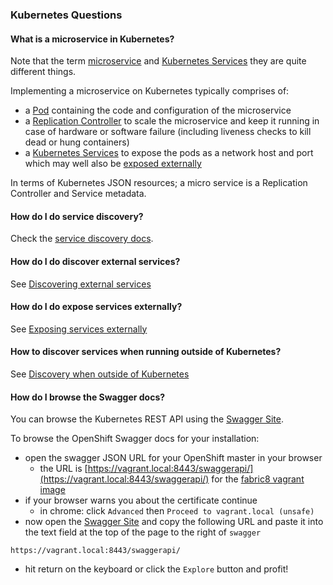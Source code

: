 ### Kubernetes Questions

#### What is a microservice in Kubernetes?

Note that the term [microservice](http://martinfowler.com/articles/microservices.html) and [Kubernetes Services](services.html) they are quite different things.

Implementing a microservice on Kubernetes typically comprises of: 

* a [Pod](pods.html) containing the code and configuration of the microservice
* a [Replication Controller](replicationControllers.html) to scale the microservice and keep it running in case of hardware or software failure (including liveness checks to kill dead or hung containers)
* a [Kubernetes Services](services.html) to expose the pods as a network host and port which may well also be [exposed externally](services.html#exposing-services-externally) 

In terms of Kubernetes JSON resources; a micro service is a Replication Controller and Service metadata.

#### How do I do service discovery?

Check the [service discovery docs](services.html#discovering-services-from-your-application).

#### How do I do discover external services?

See [Discovering external services](services.html#discovering-external-services)

#### How do I do expose services externally?

See [Exposing services externally](services.html#exposing-services-externally)

#### How to discover services when running outside of Kubernetes?

See [Discovery when outside of Kubernetes](services.html#discovery-when-outside-of-kubernetes)

#### How do I browse the Swagger docs?

You can browse the Kubernetes REST API using the [Swagger Site](http://kubernetes.io/third_party/swagger-ui/).

To browse the OpenShift Swagger docs for your installation:

* open the swagger JSON URL for your OpenShift master in your browser
    * the URL is [https://vagrant.local:8443/swaggerapi/](https://vagrant.local:8443/swaggerapi/) for the [fabric8 vagrant image](openShiftWithFabric8Vagrant.html)
* if your browser warns you about the certificate continue
    * in chrome: click `Advanced` then `Proceed to vagrant.local (unsafe)` 
* now open the [Swagger Site](http://kubernetes.io/third_party/swagger-ui/) and copy the following URL and paste it into the text field at the top of the page to the right of `swagger`

```
https://vagrant.local:8443/swaggerapi/
```

* hit return on the keyboard or click the `Explore` button and profit!

